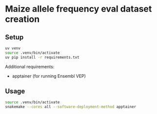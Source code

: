 # Maize allele frequency eval dataset creation

## Setup

```bash
uv venv
source .venv/bin/activate
uv pip install -r requirements.txt
```

Additional requirements:
- apptainer (for running Ensembl VEP)

## Usage

```bash
source .venv/bin/activate
snakemake --cores all --software-deployment-method apptainer
```
